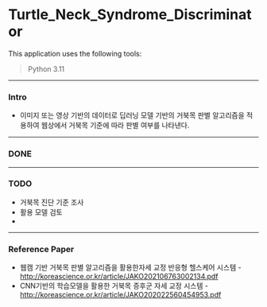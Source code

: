 # Turtle_Neck_Syndrome_Discriminator




This application uses the following tools:

> Python 3.11

---

### Intro

* 이미지 또는 영상 기반의 데이터로 딥러닝 모델 기반의 거북목 판별 알고리즘을 적용하여 웹상에서 거북목 기준에 따라 판별 여부를 나타낸다.



---


### DONE


---


### TODO

* 거북목 진단 기준 조사 
* 활용 모델 검토 
* 


---


### Reference Paper

* 웹캠 기반 거북목 판별 알고리즘을 활용한자세 교정 반응형 헬스케어 시스템  - http://koreascience.or.kr/article/JAKO202106763002134.pdf
* CNN기반의 학습모델을 활용한 거북목 증후군 자세 교정 시스템 - http://koreascience.or.kr/article/JAKO202022560454953.pdf

